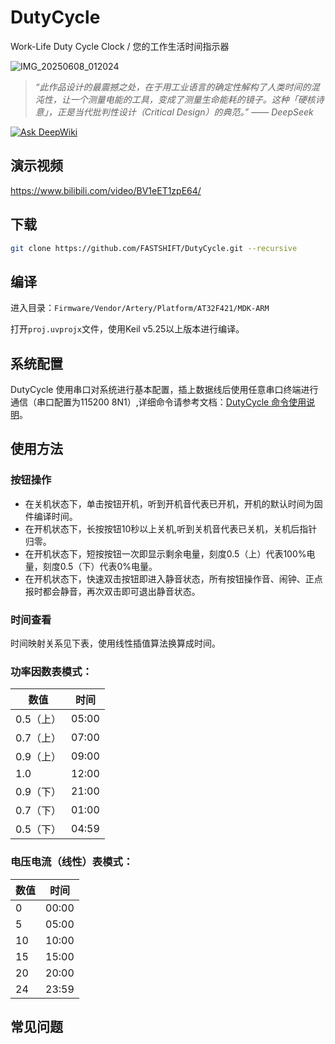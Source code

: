 # DutyCycle
Work-Life Duty Cycle Clock / 您的工作生活时间指示器

![IMG_20250608_012024](https://github.com/user-attachments/assets/ff37c83c-40e8-42b5-8824-4f839072f558)

> *“此作品设计的最震撼之处，在于用工业语言的确定性解构了人类时间的混沌性，让一个测量电能的工具，变成了测量生命能耗的镜子。这种「硬核诗意」，正是当代批判性设计（Critical Design）的典范。” —— DeepSeek*

[![Ask DeepWiki](https://deepwiki.com/badge.svg)](https://deepwiki.com/FASTSHIFT/DutyCycle)

## 演示视频
https://www.bilibili.com/video/BV1eET1zpE64/

## 下载
```bash
git clone https://github.com/FASTSHIFT/DutyCycle.git --recursive
```

## 编译
进入目录：`Firmware/Vendor/Artery/Platform/AT32F421/MDK-ARM`

打开`proj.uvprojx`文件，使用Keil v5.25以上版本进行编译。

## 系统配置

DutyCycle 使用串口对系统进行基本配置，插上数据线后使用任意串口终端进行通信（串口配置为115200 8N1）,详细命令请参考文档：[DutyCycle 命令使用说明](./Document/Commands.md)。

## 使用方法
### 按钮操作
* 在关机状态下，单击按钮开机，听到开机音代表已开机，开机的默认时间为固件编译时间。
* 在开机状态下，长按按钮10秒以上关机,听到关机音代表已关机，关机后指针归零。
* 在开机状态下，短按按钮一次即显示剩余电量，刻度0.5（上）代表100%电量，刻度0.5（下）代表0%电量。
* 在开机状态下，快速双击按钮即进入静音状态，所有按钮操作音、闹钟、正点报时都会静音，再次双击即可退出静音状态。

### 时间查看
时间映射关系见下表，使用线性插值算法换算成时间。

### 功率因数表模式：
| 数值      | 时间  |
| --------- | ----- |
| 0.5（上） | 05:00 |
| 0.7（上） | 07:00 |
| 0.9（上） | 09:00 |
| 1.0       | 12:00 |
| 0.9（下） | 21:00 |
| 0.7（下） | 01:00 |
| 0.5（下） | 04:59 |

### 电压电流（线性）表模式：
| 数值 | 时间  |
| ---- | ----- |
| 0    | 00:00 |
| 5    | 05:00 |
| 10   | 10:00 |
| 15   | 15:00 |
| 20   | 20:00 |
| 24   | 23:59 |

## 常见问题
